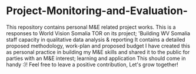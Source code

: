 # Project-Monitoring-and-Evaluation-
This repository contains personal M&amp;E related project works. 
This is a responses to World Vision Somalia TOR on its project; 'Building WV Somalia staff capacity in qualitative data analysis & reporting 
It contains a detailed proposed methodology, work-plan  and proposed budget 
I have created this as personal practice in building my M&E skills and shared it to the public for parties with an M&E interest; learning and application
This should come in handy :)! 
Feel free to leave a positive contribution, Let's grow together!
